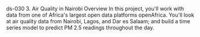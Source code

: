 ds-030 3. Air Quality in Nairobi
Overview
In this project, you'll work with data from one of Africa's largest open data platforms openAfrica. You'll look at air quality data from Nairobi, Lagos, and Dar es Salaam; and build a time series model to predict PM 2.5 readings throughout the day.